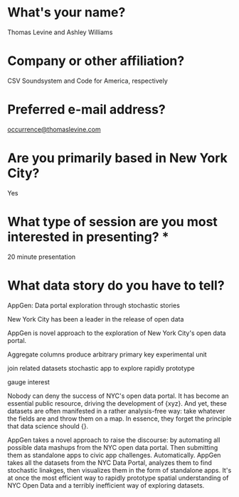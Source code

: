 # What's your name?
Thomas Levine and Ashley Williams

# Company or other affiliation?
CSV Soundsystem and Code for America, respectively

# Preferred e-mail address?
occurrence@thomaslevine.com

# Are you primarily based in New York City?
Yes

# What type of session are you most interested in presenting? *
20 minute presentation

# What data story do you have to tell?
AppGen: Data portal exploration through stochastic stories

New York City has been a leader in the release of open data

AppGen is novel approach to the exploration of New York City's open data
portal. 

Aggregate columns produce arbitrary primary key experimental unit

join related datasets stochastic app to explore rapidly prototype

gauge interest

Nobody can deny the success of NYC's open data portal. It has become an essential public resource, driving the development of {xyz}. And yet, these datasets are often manifested in a rather analysis-free way: take whatever the fields are and throw them on a map. In essence, they forget the principle that data science should {}.

AppGen takes a novel approach to raise the discourse: by automating all possible data mashups from the NYC open data portal. Then submitting them as standalone apps to civic app challenges. Automatically. AppGen takes all the datasets from the NYC Data Portal, analyzes them to find stochastic linakges, then visualizes them in the form of standalone apps. It's at once the most efficient way to rapidly prototype spatial understanding of NYC Open Data and a terribly inefficient way of exploring datasets.
